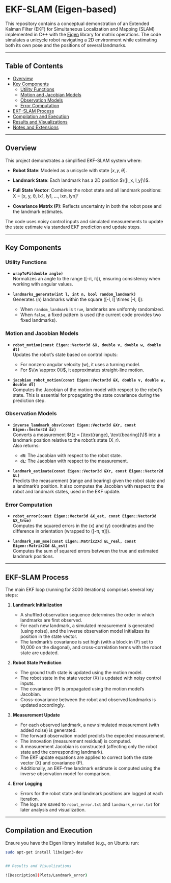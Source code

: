 # EKF-SLAM (Eigen-based)
This repository contains a conceptual demonstration of an Extended Kalman Filter (EKF) for Simultaneous Localization and Mapping (SLAM) implemented in C++ with the [Eigen](https://eigen.tuxfamily.org/) library for matrix operations. The code simulates a unicycle robot navigating a 2D environment while estimating both its own pose and the positions of several landmarks.

---

## Table of Contents

- [Overview](#overview)
- [Key Components](#key-components)
  - [Utility Functions](#utility-functions)
  - [Motion and Jacobian Models](#motion-and-jacobian-models)
  - [Observation Models](#observation-models)
  - [Error Computation](#error-computation)
- [EKF-SLAM Process](#ekf-slam-process)
- [Compilation and Execution](#compilation-and-execution)
- [Results and Visualizations](#results-and-visualizations)
- [Notes and Extensions](#notes-and-extensions)

---

## Overview

This project demonstrates a simplified EKF-SLAM system where:

- **Robot State**: Modeled as a unicycle with state $\left[ x, y, \theta \right]$.
- **Landmark State**: Each landmark has a 2D position $\([l_x, l_y]\)$.  
- **Full State Vector**: Combines the robot state and all landmark positions:
  X = [x, y, θ, lx1, ly1, ..., lxn, lyn]ᵀ

- **Covariance Matrix \(P\)**: Reflects uncertainty in both the robot pose and the landmark estimates.

The code uses noisy control inputs and simulated measurements to update the state estimate via standard EKF prediction and update steps.

---

## Key Components

### Utility Functions

- **`wrapToPi(double angle)`**  
  Normalizes an angle to the range \([-π, π]\), ensuring consistency when working with angular values.

- **`landmarks_generate(int l, int n, bool random_landmark)`**  
  Generates \(n\) landmarks within the square \([-l, l] \times [-l, l]\):
  - When `random_landmark` is `true`, landmarks are uniformly randomized.
  - When `false`, a fixed pattern is used (the current code provides two fixed landmarks).

### Motion and Jacobian Models

- **`robot_motion(const Eigen::Vector3d &X, double v, double w, double dt)`**  
  Updates the robot’s state based on control inputs:
  - For nonzero angular velocity \(w\), it uses a turning model.
  - For $\(w \approx 0\)$, it approximates straight-line motion.

- **`jacobian_robot_motion(const Eigen::Vector3d &X, double v, double w, double dt)`**  
  Computes the Jacobian of the motion model with respect to the robot’s state. This is essential for propagating the state covariance during the prediction step.

### Observation Models

- **`inverse_landmark_obsv(const Eigen::Vector3d &Xr, const Eigen::Vector2d &z)`**  
  Converts a measurement $\(z = [\text{range}, \text{bearing}]\)$ into a landmark position relative to the robot’s state \(X_r\).  
  Also returns:
  - **`dR`**: The Jacobian with respect to the robot state.
  - **`dL`**: The Jacobian with respect to the measurement.

- **`landmark_estimate(const Eigen::Vector3d &Xr, const Eigen::Vector2d &L)`**  
  Predicts the measurement (range and bearing) given the robot state and a landmark’s position. It also computes the Jacobian with respect to the robot and landmark states, used in the EKF update.

### Error Computation

- **`robot_error(const Eigen::Vector3d &X_est, const Eigen::Vector3d &X_true)`**  
  Computes the squared errors in the \(x\) and \(y\) coordinates and the difference in orientation (wrapped to \([-π, π]\)).

- **`landmark_sum_mse(const Eigen::Matrix2Xd &L_real, const Eigen::Matrix2Xd &L_est)`**  
  Computes the sum of squared errors between the true and estimated landmark positions.

---

## EKF-SLAM Process

The main EKF loop (running for 3000 iterations) comprises several key steps:

1. **Landmark Initialization**  
   - A shuffled observation sequence determines the order in which landmarks are first observed.
   - For each new landmark, a simulated measurement is generated (using noise), and the inverse observation model initializes its position in the state vector.
   - The landmark’s covariance is set high (with a block in \(P\) set to 10,000 on the diagonal), and cross-correlation terms with the robot state are updated.

2. **Robot State Prediction**  
   - The ground truth state is updated using the motion model.
   - The robot state in the state vector \(X\) is updated with noisy control inputs.
   - The covariance \(P\) is propagated using the motion model’s Jacobian.  
   - Cross-covariance between the robot and observed landmarks is updated accordingly.

3. **Measurement Update**  
   - For each observed landmark, a new simulated measurement (with added noise) is generated.
   - The forward observation model predicts the expected measurement.
   - The innovation (measurement residual) is computed.
   - A measurement Jacobian is constructed (affecting only the robot state and the corresponding landmark).
   - The EKF update equations are applied to correct both the state vector \(X\) and covariance \(P\).
   - Additionally, an EKF-free landmark estimate is computed using the inverse observation model for comparison.

4. **Error Logging**  
   - Errors for the robot state and landmark positions are logged at each iteration.
   - The logs are saved to `robot_error.txt` and `landmark_error.txt` for later analysis and visualization.

---

## Compilation and Execution

Ensure you have the Eigen library installed (e.g., on Ubuntu run:  
```bash
sudo apt-get install libeigen3-dev


## Results and Visualizations

![Description](Plots/Landmark_error)
